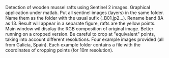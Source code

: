 Detection of wooden mussel rafts using Sentinel 2 images.
Graphical application under matlab.
Put all sentinel images (layers) in the same folder.
Name them as the folder with the usual sufix (_B01.jp2...).
Rename band 8A as 13.
Result will appear in a separate figure, rafts are the yellow points.
Main window wil display the RGB composition of original image.
Better running on a cropped version. Be careful to crop at "equivalent" points,
taking into account different resolutions.
Four example images provided (all from Galicia, Spain).
Each example folder contains a file with the coordinates of cropping points
(for 10m resolution).

